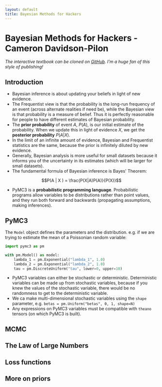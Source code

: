 ```yaml
---
layout: default
title: Bayesian Methods for Hackers
---
```


# Bayesian Methods for Hackers - Cameron Davidson-Pilon

*The interactive textbook can be cloned on [GitHub](https://github.com/CamDavidsonPilon/Probabilistic-Programming-and-Bayesian-Methods-for-Hackers). I'm a huge fan of this style of publishing!*

## Introduction

- Bayesian inference is about updating your beliefs in light of new evidence. 
- The Frequentist view is that the probability is the long-run frequency of an event (across alternate realities if need be), while the Bayesian view is that probability is a measure of belief. Thus it is perfectly reasonable for people to have different estimates of Bayesian probability. 
- The **prior probability** of event *A*, $P(A)$, is our initial estimate of the probability. When we update this in light of evidence *X*, we get the **posterior probability** $P(A | X)$.
- In the limit of an infinite amount of evidence, Bayesian and Frequentist statistics are the same, because the prior is infinitely diluted by new evidence. 
- Generally, Bayesian analysis is more useful for small datasets because it informs you of the uncertainty in its estimates (which will be larger for small datasets).
- The fundamental formula of Bayesian inference is Bayes' Theorem:

$$P(A | X ) = \frac{P(X|A)P(A)}{P(X)}$$

- PyMC3 is a **probabilistic programming language**. Probabilistic programs allow variables to be distributions rather than point values, and they run both forward and backwards (propagating assumptions, making inferences).

## PyMC3

The `Model` object defines the parameters and the distribution. e.g. if we are trying to estimate the mean of a Poissonian random variable:

```python
import pymc3 as pm 

with pm.Model() as model:
    lambda_1 = pm.Exponential("lambda_1", 1.0)
    lambda_2 = pm.Exponential("lambda_2", 1.0)
    tau = pm.DiscreteUniform("tau", lower=0, upper=10)
```

- PyMC3 variables can either be stochastic or deterministic. Deterministic variables can be made up from stochastic variables, because if you knew the values of the stochastic variable, there would be no randomness to get to the deterministic variable.
- We ca make multi-dimensional stochastic variables using the `shape` parameter, e.g. `betas = pm.Uniform("betas", 0, 1, shape=N)`
- Any expressions on PyMC3 variables must be compatible with `theano` tensors (on which PyMC3 is built). 

## MCMC



## The Law of Large Numbers


## Loss functions


## More on priors







